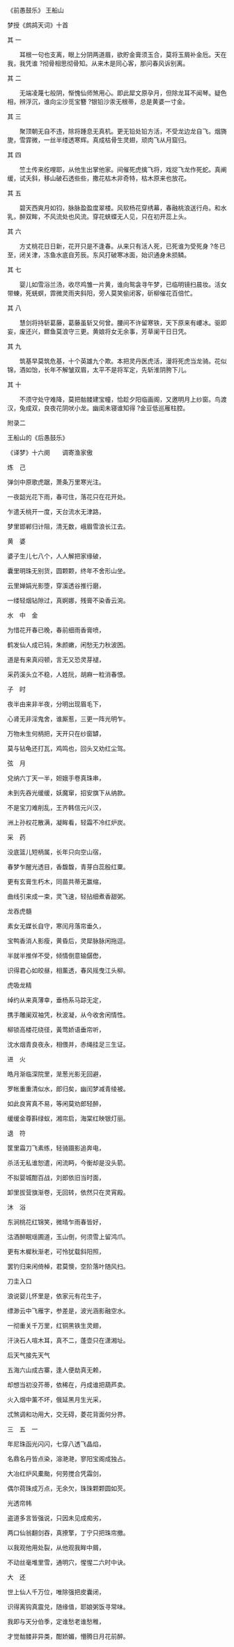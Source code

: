 

《前愚鼓乐》  王船山

梦授《鹧鸪天词》十首 

其 一 

　　耳根一句也支离，眼上分阴两道眉，欲貯金膏须玉合，莫将玉屑补金卮。天在我，我凭谁 ?彻骨相思彻骨知。从来木是同心客，那问春风诉别离。 

其 二 

　　无端凌蔑七般阴，惭愧仙师煞用心。即此犀文原孕月，但除龙耳不闻琴。疑色相，辨浮沉，谁向尘沙觅宝簪 ?银铅沙汞无根蒂，总是黄婆一寸金。 

其 三 

　　聚顶朝无自不违，除将踵息无真机。更无铅处铅方活，不受龙边龙自飞。烟旖旎，雪霏微，一丝半缕透寒辉。真成枯骨生灵翅，顽肉飞从月窟归。 

其 四 

　　竺土传来纥哩耶，从他生出掌他家。间催死虎擒飞将，戏捉飞龙作死蛇。真阐缓，试夭斜，移山破石透些些，撒花枯木非奇特，枯木原来也放花。 

其 五 

　　碧天西爽月如钧，脉脉盈盈度翠楼。风软杨花穿绣幕，春融桃浪送行舟。和水乳，醉双眸，不风流处也风流。穿花蛱蝶无人见，只在初开蕊上头。 

其 六 

　　方丈桃花日日新，花开只是不逢春。从来只有活人死，已死谁为受死身 ?冬已至，闭关津，冻鱼水底自芳辰。东风打破寒冰面，始识通身未损鳞。 

其 七 

　　婴儿如雪浴兰汤，收尽鸡雏一片黄，谁向鸳衾寻午梦，已临明镜扫晨妆。活女带蝀，死蜣螟，霏微灵雨夹斜阳，旁人莫笑偷闭客，斫柳催花百倍忙。 

其 八 

　　慧剑将持斩葛藤，葛藤虽斩又何曾。腰间不许留寒铁，天下原来有崾冰。驱即妄，废还兴，鳏鱼莫浪守三更。黄娘将女无余事，芳草阑干日日凭。 

其 九 

　　筑基早莫筑危基，十个英雄九个欺。本把灵丹医虎活，漫将死虎当龙骑。花似锦，酒如饴，长年不解皱双眉，太平不是将军定，先斩淮阴胯下儿。 

其 十 

　　不须守处守难降，莫把骷髅建宝幢，恰趁夕阳临画阁，又邀明月上纱窗。鸟渡汉，兔成双，良夜花阴吠小龙。幽闺未寝谁知得 ?金豆低巡雁柱腔。 

附录二 

王船山的《后愚鼓乐》 

《译梦》十六阕　　调寄渔家傲 

炼　己 

弹剑中原歌虎踞，萧条万里寒光注。 

一夜韶光花下雨，春可住，落花只在花开处。 

乍遣夭桃开一度，天台流水无津路， 

梦里邯郸归计阻，清无数，峨眉雪浪长江去。 

黄　婆 

婆子生儿七八个，人人解把家缘破， 

囊里明珠无别货，圆颗颗，终年不舍形山坐。 

云里婵娟光影堕，穿溪透谷推行磨， 

一缕轻烟钻隙过，真婀娜，残膏不染香云涴。 

水　中　金 

为惜花开春已晚，春前细雨香膏喷， 

鹤发仙人成已钝，朱颜嫩，闲愁无力秋波困。 

道是有来真闷顿，言无又恐灵芽褪， 

采药溪头立不稳，人姓阮，胡麻一粒消春恨。 

子　时 

夜半由来非半夜，分明出现眉毛下， 

心肾无非淫鬼舍，谁厮惹，三更一阵光明乍。 

万物未生何柄把，天开只在纱窗罅， 

莫与钻龟还打瓦，鸡鸣也，回头又劝红尘驾。 

弦　月 

兌纳六丁天一半，妲娥手卷真珠串， 

未到先吞光缓缓，妖魔窜，招安旗下从纳款。 

不是宝刀难削乱，王齐韩信元兴汉， 

洲上孙权花散满，凝眸看，轻霜不冷红炉炭。 

采　药 

没底篮儿短柄属，长年只向空山宿， 

春梦乍醒光透目，香馥馥，青芽白蕊殷红粟。 

更有玄膏生朽木，同苗共蒂无赢缩， 

曲线引来成一束，灵飞速，轻拈细煮香甜粥。 

龙吞虎髓 

素女无媒长自守，寒闰月落帘垂久， 

宝鸭香消人影瘦，黄昏后，灵犀脉脉闲拖逗。 

半就半推佯不受，倾情倒意输僝僽， 

识得君心如皎昼，相薰透，春风摇曳江头柳。 

虎吸龙精 

绰约从来真薄幸，垂杨系马踪无定， 

携手雕阑双袖凭，秋波凝，从今收舍闲情性。 

柳锁高楼花绕径，黃莺娇语垂帘听， 

沈水烟青良夜永，相偎并，赤绳挂足三生证。 

进　火 

皓月渐临深院里，茏葱光影无回避， 

罗帐重重清似水，郎归矣，幽闰梦减青绫被。 

如此良宵真不易，等闲莫劝郎轻醉， 

缓缓金尊斟绿蚁，湘帘启，海棠红映银灯丽。 

退　符 

筐里霜刀飞素练，轻骑蹑影追奔电， 

杀活无私谁恕遣，闲流眄，今衡却是没头箭。 

不拟婴城酣百战，刘郎依旧当时面， 

卸里拔营旗渐卷，无回转，依然只在灵宵殿。 

沐　浴 

东涧桃花红锦笑，微晴乍雨春皆好， 

沽酒醉眠瑶圃道，玉山倒，何须雪上留鸿爪。 

更有木樨秋渐老，可怜犹载斜阳照， 

罢钓归来闲倚棹，君莫懊，空阶落叶随风扫。 

刀圭入口 

浪说婴儿怀里是，依家元有花生子， 

缥渺云中飞雁字，参差是，波光涵影融空水。 

一彻重关千万里，红铜黑铁生灵翅， 

汗決石人喧木耳，真不二，蓬壶只在潇湘址。 

后天气接先天气 

五海六山成古寨，逢人便劫真无赖， 

却想当初没芥蒂，依稀在，丹成谁把葫芦卖。 

火入烟中薰不坏，俄延黑月生光采， 

忒煞调和功用大，交无碍，菱花背面何分界。 

三　五　一 

年尼珠函光闪闪，七穿八透飞晶焰， 

名鼎名丹皆点染，溶滟滟，寥阳宝阁成独占。 

大冶红炉风橐颱，何劳搅合凭霜剑， 

偶尔荷珠成万点，无余欠，珠珠颗颗圆如芡。 

光透帘帏 

盗道多言皆强说，只因未见成痴劣， 

两口仙翁翻剑吞，真撩擎，丁宁只把珠帘撤。 

以我观他用处裂，从他观我眸中屑， 

不动丝毫堆里雪，通明穴，惺惺二六时中诀。 

大　还 

世上仙人千万位，唯除强把皮囊闭， 

识得离钩真震兑，随缘值，耶娘粥饭寻常味。 

我即与天分伯季，定谁愁老谁愁稚， 

才觉骷髅非异类，酣娇媚，懵腾日月花前醉。 

